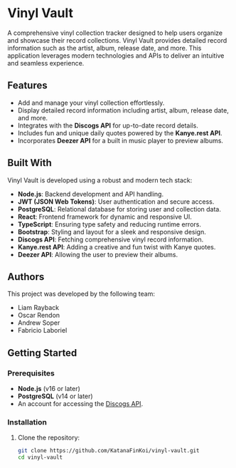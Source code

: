 # Vinyl Vault

A comprehensive vinyl collection tracker designed to help users organize and showcase their record collections. Vinyl Vault provides detailed record information such as the artist, album, release date, and more. This application leverages modern technologies and APIs to deliver an intuitive and seamless experience.

## Features

- Add and manage your vinyl collection effortlessly.
- Display detailed record information including artist, album, release date, and more.
- Integrates with the **Discogs API** for up-to-date record details.
- Includes fun and unique daily quotes powered by the **Kanye.rest API**.
- Incorporates **Deezer API** for a built in music player to preview albums.

## Built With

Vinyl Vault is developed using a robust and modern tech stack:

- **Node.js**: Backend development and API handling.
- **JWT (JSON Web Tokens)**: User authentication and secure access.
- **PostgreSQL**: Relational database for storing user and collection data.
- **React**: Frontend framework for dynamic and responsive UI.
- **TypeScript**: Ensuring type safety and reducing runtime errors.
- **Bootstrap**: Styling and layout for a sleek and responsive design.
- **Discogs API**: Fetching comprehensive vinyl record information.
- **Kanye.rest API**: Adding a creative and fun twist with Kanye quotes.
- **Deezer API**: Allowing the user to preview their albums.

## Authors

This project was developed by the following team:

- Liam Rayback  
- Oscar Rendon  
- Andrew Soper  
- Fabricio Laboriel  

## Getting Started

### Prerequisites

- **Node.js** (v16 or later)  
- **PostgreSQL** (v14 or later)  
- An account for accessing the [Discogs API](https://www.discogs.com/developers).  

### Installation

1. Clone the repository:
   ```bash
   git clone https://github.com/KatanaFinKoi/vinyl-vault.git
   cd vinyl-vault
